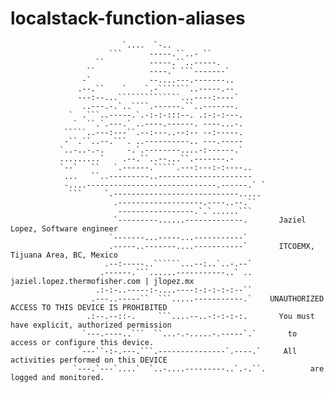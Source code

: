 # localstack-function-aliases


                             `....  `-..                
                          ```      -----.``..- ``             
                       ``          -----.``..-----.           
                     ``            ----.` ```-------`         
                    -`             --....---.-------..       
                   .--.``    `    `.-```````..-----.--        
                   ---:--...``````````````...----:----`     
                    ..---.-.`..````.------.``..-------.       
                 `  .```..-----.`.-:-:-:::--. .:-:-:---.   
                  `  ``.`.---.` ..----.------. ----...-.      
                `````..---:---``.--:---..--:-- --:-----.     
                -``.``..--.```. ..----------.. ---.-----          
               `..-..-.-.     -.`.--------....-:------.`      
               .........`    .--.``..--...``.-------.-            
               `--`   ``   `.------.`````.---:---:-:----..     
                ...   ``..---------..---------------------        
                -....-----------------------------.------.` `    
                 ```     `.----------------------------.....  
                           .-------------------.----..--.``   
                            -----------------.`.`......```    
                           `---------......-------------.       Jaziel Lopez, Software engineer 
                          `-------...-----...-----------`         
                          .-----..-------....-----------`       ITCOEMX, Tijuana Area, BC, Mexico 
                         .--:-----..``````...--:..`..-.--`    
                        .------.```......-----------..` ..      jaziel.lopez.thermofisher.com | jlopez.mx     
                       .:-:-..-----:-....----:-:-:-:-:--``          
                      .---..-----``  ```.....-----------.`    UNAUTHORIZED ACCESS TO THIS DEVICE IS PROHIBITED
                     .:--.--::-.     ```....--..-:-:-:-:.       You must have explicit, authorized permission
                    `---.----..```  ``...-.-.....-.-----`.`       to access or configure this device.
                   `---``-:-.---.```.---------------`.----.`     All activities performed on this DEVICE 
                  `---.`---`....`  `..-....---------..`.-.``.          are logged and monitored.
